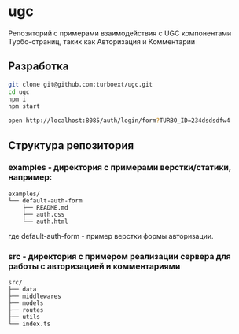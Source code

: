 # ugc
Репозиторий с примерами взаимодействия с UGC компонентами Турбо-страниц, таких как Авторизация и Комментарии

## Разработка
```bash
git clone git@github.com:turboext/ugc.git
cd ugc
npm i
npm start

open http://localhost:8085/auth/login/form?TURBO_ID=234dsdsdfw4
```

## Структура репозитория
### examples - директория с примерами верстки/статики, например:
```
examples/
└── default-auth-form
    ├── README.md
    ├── auth.css
    └── auth.html
```
где default-auth-form - пример верстки формы авторизации.

### src - директория с примером реализации сервера для работы с авторизацией и комментариями
```
src/
├── data
├── middlewares
├── models
├── routes
├── utils
└── index.ts
```

